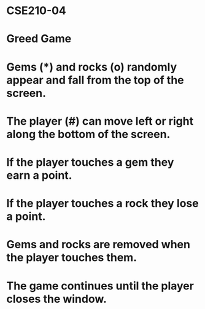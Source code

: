 # CSE210-04

# Greed Game

# Gems (*) and rocks (o) randomly appear and fall from the top of the screen.
# The player (#) can move left or right along the bottom of the screen.
# If the player touches a gem they earn a point.
# If the player touches a rock they lose a point.
# Gems and rocks are removed when the player touches them.
# The game continues until the player closes the window.